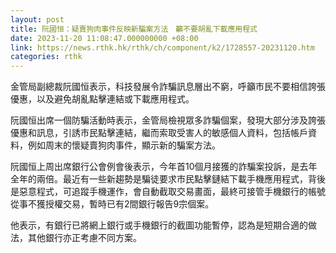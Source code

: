 ```yaml
---
layout: post
title: 阮國恒：疑賣狗肉事件反映新騙案方法　籲不要胡亂下載應用程式
date: 2023-11-20 11:08:47.000000000 +08:00
link: https://news.rthk.hk/rthk/ch/component/k2/1728557-20231120.htm
categories: rthk
---
```


金管局副總裁阮國恒表示，科技發展令詐騙訊息層出不窮，呼籲市民不要相信誇張優惠，以及避免胡亂點擊連結或下載應用程式。

阮國恒出席一個防騙活動時表示，金管局檢視眾多詐騙個案，發現大部分涉及誇張優惠和訊息，引誘市民點擊連結，繼而索取受害人的敏感個人資料，包括帳戶資料，例如周末的懷疑賣狗肉事件，顯示新的騙案方法。

阮國恒上周出席銀行公會例會後表示，今年首10個月接獲的詐騙案投訴，是去年全年的兩倍。最近有一些新趨勢是騙徒要求市民點擊鏈結下載手機應用程式，背後是惡意程式，可追蹤手機運作，會自動截取交易畫面，最終可接管手機銀行的帳號從事不獲授權交易，暫時已有2間銀行報告9宗個案。

他表示，有銀行已將網上銀行或手機銀行的截圖功能暫停，認為是短期合適的做法，其他銀行亦正考慮不同方案。
